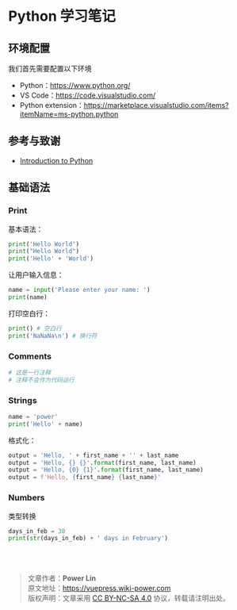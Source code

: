 # Python 学习笔记

## 环境配置

我们首先需要配置以下环境

- Python：<https://www.python.org/>
- VS Code：<https://code.visualstudio.com/>
- Python extension：<https://marketplace.visualstudio.com/items?itemName=ms-python.python>

## 参考与致谢

- [Introduction to Python](https://docs.microsoft.com/en-us/learn/modules/intro-to-python/)

## 基础语法

### Print

基本语法：

```python
print('Hello World')
print("Hello World")
print('Hello' + 'World')
```

让用户输入信息：

```python
name = input('Please enter your name: ')
print(name)
```

打印空白行：

```python
print() # 空白行
print('NaNaNa\n') # 换行符
```

### Comments

```python
# 这是一行注释
# 注释不会作为代码运行
```

### Strings

```python
name = 'power'
print('Hello' + name)
```

格式化：

```python
output = 'Hello, ' + first_name + '' + last_name
output = 'Hello, {} {}'.format(first_name, last_name)
output = 'Hello, {0} {1}'.format(first_name, last_name)
output = f'Hello, {first_name} {last_name}'
```

### Numbers

类型转换

```python
days_in_feb = 30
print(str(days_in_feb) + ' days in February')
```

<br />

<br />

> 文章作者：**Power Lin**  
> 原文地址：<https://vuepress.wiki-power.com>  
> 版权声明：文章采用 [CC BY-NC-SA 4.0](https://creativecommons.org/licenses/by/4.0/deed.zh) 协议，转载请注明出处。
